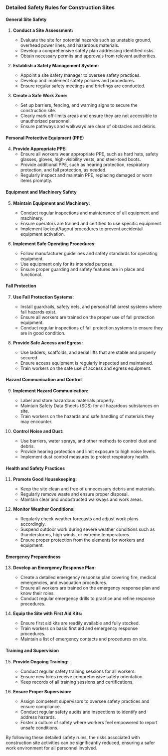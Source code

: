 ### Detailed Safety Rules for Construction Sites

#### General Site Safety

1. **Conduct a Site Assessment:**
   - Evaluate the site for potential hazards such as unstable ground, overhead power lines, and hazardous materials.
   - Develop a comprehensive safety plan addressing identified risks.
   - Obtain necessary permits and approvals from relevant authorities.

2. **Establish a Safety Management System:**
   - Appoint a site safety manager to oversee safety practices.
   - Develop and implement safety policies and procedures.
   - Ensure regular safety meetings and briefings are conducted.

3. **Create a Safe Work Zone:**
   - Set up barriers, fencing, and warning signs to secure the construction site.
   - Clearly mark off-limits areas and ensure they are not accessible to unauthorized personnel.
   - Ensure pathways and walkways are clear of obstacles and debris.

#### Personal Protective Equipment (PPE)

4. **Provide Appropriate PPE:**
   - Ensure all workers wear appropriate PPE, such as hard hats, safety glasses, gloves, high-visibility vests, and steel-toed boots.
   - Provide additional PPE, such as hearing protection, respiratory protection, and fall protection, as needed.
   - Regularly inspect and maintain PPE, replacing damaged or worn items promptly.

#### Equipment and Machinery Safety

5. **Maintain Equipment and Machinery:**
   - Conduct regular inspections and maintenance of all equipment and machinery.
   - Ensure operators are trained and certified to use specific equipment.
   - Implement lockout/tagout procedures to prevent accidental equipment activation.

6. **Implement Safe Operating Procedures:**
   - Follow manufacturer guidelines and safety standards for operating equipment.
   - Use equipment only for its intended purpose.
   - Ensure proper guarding and safety features are in place and functional.

#### Fall Protection

7. **Use Fall Protection Systems:**
   - Install guardrails, safety nets, and personal fall arrest systems where fall hazards exist.
   - Ensure all workers are trained on the proper use of fall protection equipment.
   - Conduct regular inspections of fall protection systems to ensure they are in good condition.

8. **Provide Safe Access and Egress:**
   - Use ladders, scaffolds, and aerial lifts that are stable and properly secured.
   - Ensure access equipment is regularly inspected and maintained.
   - Train workers on the safe use of access and egress equipment.

#### Hazard Communication and Control

9. **Implement Hazard Communication:**
   - Label and store hazardous materials properly.
   - Maintain Safety Data Sheets (SDS) for all hazardous substances on site.
   - Train workers on the hazards and safe handling of materials they may encounter.

10. **Control Noise and Dust:**
    - Use barriers, water sprays, and other methods to control dust and debris.
    - Provide hearing protection and limit exposure to high noise levels.
    - Implement dust control measures to protect respiratory health.

#### Health and Safety Practices

11. **Promote Good Housekeeping:**
    - Keep the site clean and free of unnecessary debris and materials.
    - Regularly remove waste and ensure proper disposal.
    - Maintain clear and unobstructed walkways and work areas.

12. **Monitor Weather Conditions:**
    - Regularly check weather forecasts and adjust work plans accordingly.
    - Suspend outdoor work during severe weather conditions such as thunderstorms, high winds, or extreme temperatures.
    - Ensure proper protection from the elements for workers and equipment.

#### Emergency Preparedness

13. **Develop an Emergency Response Plan:**
    - Create a detailed emergency response plan covering fire, medical emergencies, and evacuation procedures.
    - Ensure all workers are trained on the emergency response plan and know their roles.
    - Conduct regular emergency drills to practice and refine response procedures.

14. **Equip the Site with First Aid Kits:**
    - Ensure first aid kits are readily available and fully stocked.
    - Train workers on basic first aid and emergency response procedures.
    - Maintain a list of emergency contacts and procedures on site.

#### Training and Supervision

15. **Provide Ongoing Training:**
    - Conduct regular safety training sessions for all workers.
    - Ensure new hires receive comprehensive safety orientation.
    - Keep records of all training sessions and certifications.

16. **Ensure Proper Supervision:**
    - Assign competent supervisors to oversee safety practices and ensure compliance.
    - Conduct regular safety audits and inspections to identify and address hazards.
    - Foster a culture of safety where workers feel empowered to report unsafe conditions.

By following these detailed safety rules, the risks associated with construction site activities can be significantly reduced, ensuring a safer work environment for all personnel involved.
